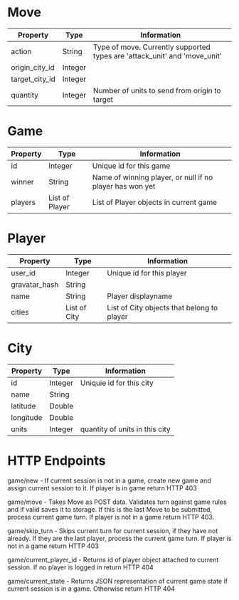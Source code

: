 # Move

Property | Type | Information
----------- | ------- | ---------------
action    | String | Type of move. Currently supported types are 'attack_unit' and 'move_unit'
origin_city_id | Integer | 
target_city_id | Integer | 
quantity | Integer | Number of units to send from origin to target

# Game

Property | Type | Information
----------- | ------- | ---------------
id    | Integer | Unique id for this game
winner | String | Name of winning player, or null if no player has won yet
players | List of Player| List of Player objects in current game

# Player

Property | Type | Information
----------- | ------- | ---------------
user_id    | Integer | Unique id for this player
gravatar_hash | String | 
name | String | Player displayname 
cities | List of City | List of City objects that belong to player

# City

Property | Type | Information
----------- | ------- | ---------------
id | Integer | Uniquie id for this city
name    | String | 
latitude | Double | 
longitude | Double |
units | Integer | quantity of units in this city

# HTTP Endpoints

game/new - If current session is not in a game, create new game and assign current session to it. If player is in game return HTTP 403

game/move - Takes Move as POST data. Validates turn against game rules and if valid saves it to storage. If this is the last Move to be submitted, process current game turn. If player is not in a game return HTTP 403.

game/skip_turn - Skips current turn for current session, if they have not already. If they are the last player, process the current game turn. If player is not in a game return HTTP 403

game/current_player_id - Returns id of player object attached to current session. If no player is logged in return HTTP 404

game/current_state - Returns JSON representation of current game state if current session is in a game. Otherwise return HTTP 404
